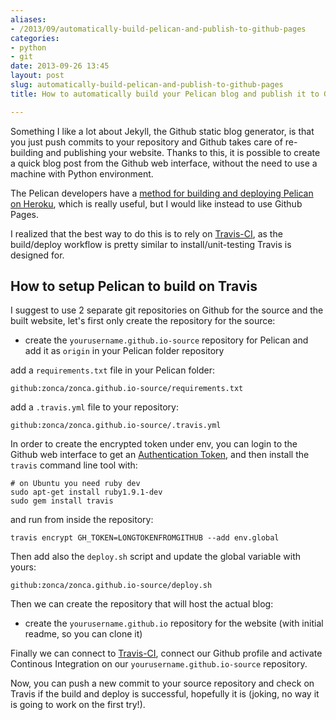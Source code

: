 ```yaml
---
aliases:
- /2013/09/automatically-build-pelican-and-publish-to-github-pages
categories:
- python
- git
date: 2013-09-26 13:45
layout: post
slug: automatically-build-pelican-and-publish-to-github-pages
title: How to automatically build your Pelican blog and publish it to Github Pages

---
```


Something I like a lot about Jekyll, the Github static blog generator, is that you just push commits to your repository and Github takes care of re-building and publishing your website.
Thanks to this, it is possible to create a quick blog post from the Github web interface, without the need to use a machine with Python environment.

The Pelican developers have a [method for building and deploying Pelican on Heroku](http://blog.getpelican.com/using-pelican-with-heroku.html), which is really useful, but I would like instead to use Github Pages.

I realized that the best way to do this is to rely on [Travis-CI](https://travis-ci.org/), as the build/deploy workflow is pretty similar to install/unit-testing Travis is designed for.

## How to setup Pelican to build on Travis

I suggest to use 2 separate git repositories on Github for the source and the built website, let's first only create the repository for the source:

* create the `yourusername.github.io-source` repository for Pelican and add it as `origin` in your Pelican folder repository

add a `requirements.txt` file in your Pelican folder:

    github:zonca/zonca.github.io-source/requirements.txt

add a `.travis.yml` file to your repository:

    github:zonca/zonca.github.io-source/.travis.yml

In order to create the encrypted token under env, you can login to the Github web interface to get an [Authentication Token](https://help.github.com/articles/creating-an-access-token-for-command-line-use), and then install the `travis` command line tool with:

    # on Ubuntu you need ruby dev
    sudo apt-get install ruby1.9.1-dev
    sudo gem install travis

and run from inside the repository:

    travis encrypt GH_TOKEN=LONGTOKENFROMGITHUB --add env.global

Then add also the `deploy.sh` script and update the global variable with yours:

    github:zonca/zonca.github.io-source/deploy.sh

Then we can create the repository that will host the actual blog:

* create the `yourusername.github.io` repository for the website (with initial readme, so you can clone it)

Finally we can connect to [Travis-CI](https://travis-ci.org/), connect our Github profile and activate Continous Integration on our `yourusername.github.io-source` repository.

Now, you can push a new commit to your source repository and check on Travis if the build and deploy is successful, hopefully it is (joking, no way it is going to work on the first try!).
